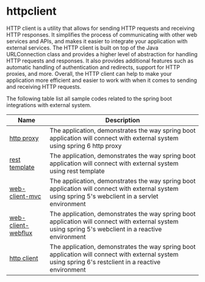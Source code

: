 # httpclient

HTTP client is a utility that allows for sending HTTP requests and receiving HTTP responses. It simplifies the process of communicating with other web services and APIs, and makes it easier to integrate your application with external services.
The HTTP client is built on top of the Java URLConnection class and provides a higher level of abstraction for handling HTTP requests and responses. 
It also provides additional features such as automatic handling of authentication and redirects, support for HTTP proxies, and more.
Overall, the HTTP client can help to make your application more efficient and easier to work with when it comes to sending and receiving HTTP requests.

The following table list all sample codes related to the spring boot integrations with external system.

| Name                                            | Description 		                                                                                                                                       |
|-------------------------------------------------|------------------------------------------------------------------------------------------------------------------------------------------------------|
| [http proxy](./boot-http-proxy)                 | The application, demonstrates the way spring boot application will connect with external system using spring 6 http proxy                            |
| [rest template](./boot-rest-template)           | The application, demonstrates the way spring boot application will connect with external system using rest template                                  |
| [web-client-mvc](./boot-web-client-mvc)         | The application, demonstrates the way spring boot application will connect with external system using spring 5's webclient in a servlet environment  |
| [web-client-webflux](./boot-web-client-webflux) | The application, demonstrates the way spring boot application will connect with external system using spring 5's webclient in a reactive environment |
| [http client](./boot-restclient)                | The application, demonstrates the way spring boot application will connect with external system using spring 6's restclient in a reactive environment |
